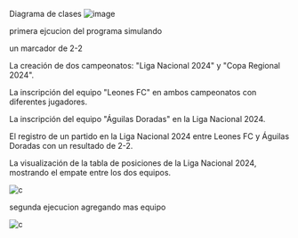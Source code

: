 Diagrama de clases 
![image](https://github.com/user-attachments/assets/b87ba0f8-4c0e-4f58-92d6-99403e7459bc)


primera ejcucion del programa simulando 

un marcador de 2-2

La creación de dos campeonatos: "Liga Nacional 2024" y "Copa Regional 2024".

La inscripción del equipo "Leones FC" en ambos campeonatos con diferentes jugadores.

La inscripción del equipo "Águilas Doradas" en la Liga Nacional 2024.

El registro de un partido en la Liga Nacional 2024 entre Leones FC y Águilas Doradas con un resultado de 2-2.

La visualización de la tabla de posiciones de la Liga Nacional 2024, mostrando el empate entre los dos equipos.

![c](https://github.com/user-attachments/assets/3c52e347-9739-4681-9de8-37fb358534e9)

segunda ejecucion agregando mas equipo 

![c](https://github.com/user-attachments/assets/f82cb608-cec1-477a-958a-e3935096fada)
